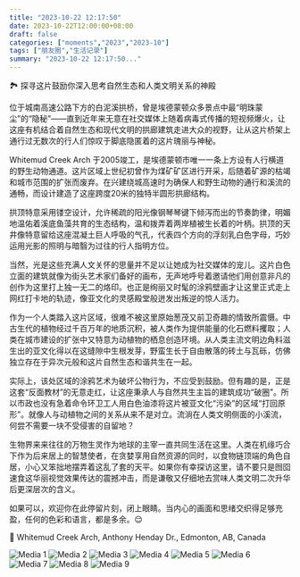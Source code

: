 ```yaml
---
title: "2023-10-22 12:17:50"
date: 2023-10-22T12:00:00+08:00
draft: false
categories: ["moments","2023","2023-10"]
tags: ["朋友圈","生活记录"]
summary: "2023-10-22 12:17:50..."
---
```


🏞️ 探寻这片鼓励你深入思考自然生态和人类文明关系的神殿

位于城南高速公路下方的白泥溪拱桥，曾是埃德蒙顿众多景点中最“明珠蒙尘”的“隐秘”——直到近年来无意在社交媒体上随着病毒式传播的短视频爆火，让这座有机结合着自然生态和现代文明的拱廊建筑走进大众的视野，让从这片桥架上通行过无数次的行人们惊叹于脚底隐匿着的这片瑰丽与神秘。

Whitemud Creek Arch 于2005竣工，是埃德蒙顿市唯一一条上方设有人行横道的野生动物通道。这片区域上世纪初曾作为煤矿矿区进行开采，后随着矿源的枯竭和城市范围的扩张而废弃。在兴建绕城高速时为确保人和野生动物的通行和溪流的通畅，而设计建造了这座跨度20米的独特半圆形拱廊结构。

拱顶特意采用镂空设计，允许稀疏的阳光像钢琴琴键下倾泻而出的节奏韵律，明媚地温佑着溪底鱼藻共育的生态结构，温和拨弄着两岸植被生长着的叶柄。拱顶的天井像特意留给这座混凝土巨人呼吸的气孔，代表四个方向的浮刻乳白色字母，巧妙运用光影的照明与暗翳为过往的行人指明方位。

当然，光是这些充满人文关怀的思量并不足以让她成为社交媒体的宠儿。这片白色立面的建筑就像为街头艺术家们备好的画布，无声地呼号着邀请他们用创意非凡的创作为这里打上独一无二的烙印。也正是绚丽又时髦的涂鸦壁画才让这里正式走上网红打卡地的轨迹，像亚文化的灵感殿堂般迸发出叛逆的惊人活力。

作为一个人类踏入这片区域，很难不被这里原始葱茂又前卫奇趣的情致所震慑。中古生代的植物经过千百万年的地质沉积，被人类作为提供能量的化石燃料攫取；人类在城市建设的扩张中又特意为动植物的栖息创造环境。从人类主流文明边角料滋生出的亚文化得以在这缝隙中生根发芽，野蛮生长于自由散落的砖土与瓦砾，仿佛独立存在于异次元般和这片自然生态和谐共生在一起。

实际上，该处区域的涂鸦艺术为破坏公物行为，不应受到鼓励。但有趣的是，正是这套“反面教材”的无意走红，让这座秉承人与自然共生主旨的建筑成功“破圈”。所以市政也没有急着命令环卫工人用白色油漆将这片被亚文化“污染”的区域“打回原形”。就像人与动植物之间的关系从来不是对立。流淌在人类文明侧面的小溪流，何尝不需要一块不受侵害的自留地？

生物界来来往往的万物生灵作为地球的主宰一直共同生活在这里。人类在机缘巧合下作为后来居上的智慧使者，在贪婪享用自然资源的同时，以食物链顶端的角色自居，小心又笨拙地摆弄着这乱了套的天平。如果你有幸探访这里，请不要只是囫囵速食这华丽视觉效果传达的震撼冲击，而是谦敬又仔细地去赏味人类文明二次升华后更深层次的含义。

如果可以，欢迎你在此停留片刻，闭上眼睛。当内心的画面和思绪交织得足够充盈，任何的色彩和语言，都是多余。😌

📍 Whitemud Creek Arch, Anthony Henday Dr., Edmonton, AB, Canada

![Media 1](/Moments/photos/2023-10-22/202310221217500.jpg)
![Media 2](/Moments/photos/2023-10-22/202310221217501.jpg)
![Media 3](/Moments/photos/2023-10-22/202310221217502.jpg)
![Media 4](/Moments/photos/2023-10-22/202310221217503.jpg)
![Media 5](/Moments/photos/2023-10-22/202310221217504.jpg)
![Media 6](/Moments/photos/2023-10-22/202310221217505.jpg)
![Media 7](/Moments/photos/2023-10-22/202310221217506.jpg)
![Media 8](/Moments/photos/2023-10-22/202310221217507.jpg)
![Media 9](/Moments/photos/2023-10-22/202310221217508.jpg)

